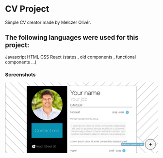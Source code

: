 # CV Project

Simple CV creator made by Melczer Olivér.


## The following languages were used for this project:

 Javascript
 HTML 
 CSS
 React (states , old components , functional components ...) 
 




### Screenshots
![Screenshot](https://raw.githubusercontent.com/tailwhip99/CV_Project/main/K%C3%A9perny%C5%91k%C3%A9p%202023-01-24%20213742.png)



